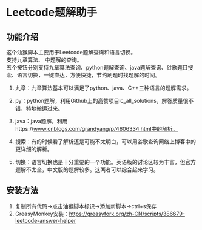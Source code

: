 # Leetcode题解助手

## 功能介绍

这个油猴脚本主要用于Leetcode题解查询和语言切换。  
支持九章算法、 中题解的查询。  
五个按钮分别支持九章算法查询、python题解查询、java题解查询、谷歌题目搜索、语言切换，一键直达，方便快捷，节约刷题时找题解的时间。  

1. 九章：九章算法基本可以满足了python、java、C++三种语言的题解需求。  

2. py：python题解，利用Github上的高赞项目lc_all_solutions，解答质量很不错，特地搬运过来。  

3. java：java题解，利用https://www.cnblogs.com/grandyang/p/4606334.html中的解析。  

4. 搜索：有的时候看了解析还是可能不太明白，可以用谷歌查询网络上博客中的更详细的解析。  

5. 切换：语言切换也是十分重要的一个功能。英语版的讨论区较为丰富，但官方题解不太全，中文版的题解较多。这两者可以综合起来学习。  
## 安装方法

1. 复制所有代码->点击油猴脚本标识->添加新脚本->ctrl+s保存  
2. GreasyMonkey安装：<https://greasyfork.org/zh-CN/scripts/386679-leetcode-answer-helper>  

